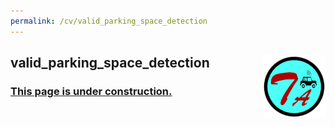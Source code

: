 ```yaml
---
permalink: /cv/valid_parking_space_detection
---
```


## valid_parking_space_detection <a href="../../index.html"><img style="float: right;" src="/img/logo_circle.png" height="100" width="100">

### This page is under construction.
